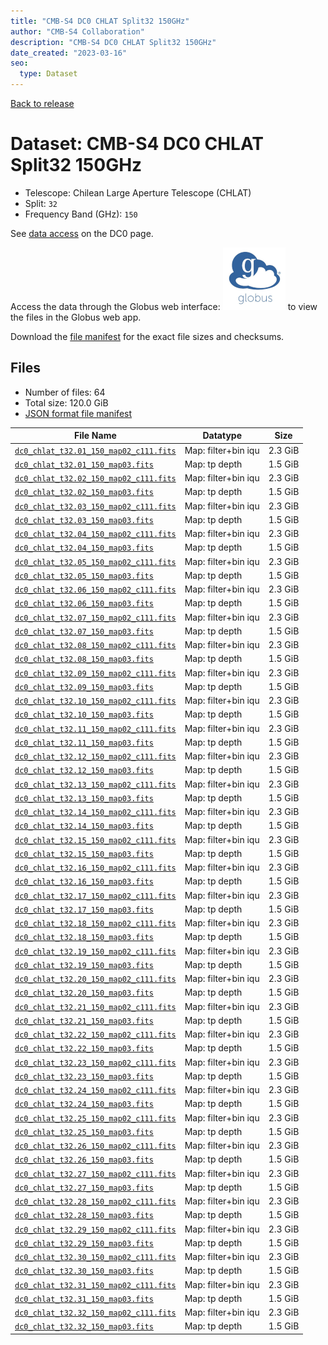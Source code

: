 ```yaml
---
title: "CMB-S4 DC0 CHLAT Split32 150GHz"
author: "CMB-S4 Collaboration"
description: "CMB-S4 DC0 CHLAT Split32 150GHz"
date_created: "2023-03-16"
seo:
  type: Dataset
---
```


[Back to release](./dc0.html#datasets)

# Dataset: CMB-S4 DC0 CHLAT Split32 150GHz

- Telescope: Chilean Large Aperture Telescope (CHLAT) 
- Split: `32`
- Frequency Band (GHz): `150`

See [data access](./dc0.html#data-access) on the DC0 page.

Access the data through the Globus web interface: [![Download via Globus](images/globus-logo.png)](https://app.globus.org/file-manager?origin_id=38f01147-f09e-483d-a552-3866669a846d&origin_path=%2Fdatareleases%2Fdc0%2Fmission%2Fchlat%2Fsplit32%2F150%2F) to view the files in the Globus web app.

Download the [file manifest](https://g-456d30.0ed28.75bc.data.globus.org/datareleases/dc0/mission/chlat/split32/150/manifest.json) for the exact file sizes and checksums.

## Files

- Number of files: 64
- Total size: 120.0 GiB
- [JSON format file manifest](https://g-456d30.0ed28.75bc.data.globus.org/datareleases/dc0/mission/chlat/split32/150/manifest.json)

|                                                                               File Name                                                                               |      Datatype       |  Size   |
| --------------------------------------------------------------------------------------------------------------------------------------------------------------------- | ------------------- | ------- |
| [`dc0_chlat_t32.01_150_map02_c111.fits`](https://g-456d30.0ed28.75bc.data.globus.org/datareleases/dc0/mission/chlat/split32/150/dc0_chlat_t32.01_150_map02_c111.fits) | Map: filter+bin iqu | 2.3 GiB |
| [`dc0_chlat_t32.01_150_map03.fits`](https://g-456d30.0ed28.75bc.data.globus.org/datareleases/dc0/mission/chlat/split32/150/dc0_chlat_t32.01_150_map03.fits)           | Map: tp depth       | 1.5 GiB |
| [`dc0_chlat_t32.02_150_map02_c111.fits`](https://g-456d30.0ed28.75bc.data.globus.org/datareleases/dc0/mission/chlat/split32/150/dc0_chlat_t32.02_150_map02_c111.fits) | Map: filter+bin iqu | 2.3 GiB |
| [`dc0_chlat_t32.02_150_map03.fits`](https://g-456d30.0ed28.75bc.data.globus.org/datareleases/dc0/mission/chlat/split32/150/dc0_chlat_t32.02_150_map03.fits)           | Map: tp depth       | 1.5 GiB |
| [`dc0_chlat_t32.03_150_map02_c111.fits`](https://g-456d30.0ed28.75bc.data.globus.org/datareleases/dc0/mission/chlat/split32/150/dc0_chlat_t32.03_150_map02_c111.fits) | Map: filter+bin iqu | 2.3 GiB |
| [`dc0_chlat_t32.03_150_map03.fits`](https://g-456d30.0ed28.75bc.data.globus.org/datareleases/dc0/mission/chlat/split32/150/dc0_chlat_t32.03_150_map03.fits)           | Map: tp depth       | 1.5 GiB |
| [`dc0_chlat_t32.04_150_map02_c111.fits`](https://g-456d30.0ed28.75bc.data.globus.org/datareleases/dc0/mission/chlat/split32/150/dc0_chlat_t32.04_150_map02_c111.fits) | Map: filter+bin iqu | 2.3 GiB |
| [`dc0_chlat_t32.04_150_map03.fits`](https://g-456d30.0ed28.75bc.data.globus.org/datareleases/dc0/mission/chlat/split32/150/dc0_chlat_t32.04_150_map03.fits)           | Map: tp depth       | 1.5 GiB |
| [`dc0_chlat_t32.05_150_map02_c111.fits`](https://g-456d30.0ed28.75bc.data.globus.org/datareleases/dc0/mission/chlat/split32/150/dc0_chlat_t32.05_150_map02_c111.fits) | Map: filter+bin iqu | 2.3 GiB |
| [`dc0_chlat_t32.05_150_map03.fits`](https://g-456d30.0ed28.75bc.data.globus.org/datareleases/dc0/mission/chlat/split32/150/dc0_chlat_t32.05_150_map03.fits)           | Map: tp depth       | 1.5 GiB |
| [`dc0_chlat_t32.06_150_map02_c111.fits`](https://g-456d30.0ed28.75bc.data.globus.org/datareleases/dc0/mission/chlat/split32/150/dc0_chlat_t32.06_150_map02_c111.fits) | Map: filter+bin iqu | 2.3 GiB |
| [`dc0_chlat_t32.06_150_map03.fits`](https://g-456d30.0ed28.75bc.data.globus.org/datareleases/dc0/mission/chlat/split32/150/dc0_chlat_t32.06_150_map03.fits)           | Map: tp depth       | 1.5 GiB |
| [`dc0_chlat_t32.07_150_map02_c111.fits`](https://g-456d30.0ed28.75bc.data.globus.org/datareleases/dc0/mission/chlat/split32/150/dc0_chlat_t32.07_150_map02_c111.fits) | Map: filter+bin iqu | 2.3 GiB |
| [`dc0_chlat_t32.07_150_map03.fits`](https://g-456d30.0ed28.75bc.data.globus.org/datareleases/dc0/mission/chlat/split32/150/dc0_chlat_t32.07_150_map03.fits)           | Map: tp depth       | 1.5 GiB |
| [`dc0_chlat_t32.08_150_map02_c111.fits`](https://g-456d30.0ed28.75bc.data.globus.org/datareleases/dc0/mission/chlat/split32/150/dc0_chlat_t32.08_150_map02_c111.fits) | Map: filter+bin iqu | 2.3 GiB |
| [`dc0_chlat_t32.08_150_map03.fits`](https://g-456d30.0ed28.75bc.data.globus.org/datareleases/dc0/mission/chlat/split32/150/dc0_chlat_t32.08_150_map03.fits)           | Map: tp depth       | 1.5 GiB |
| [`dc0_chlat_t32.09_150_map02_c111.fits`](https://g-456d30.0ed28.75bc.data.globus.org/datareleases/dc0/mission/chlat/split32/150/dc0_chlat_t32.09_150_map02_c111.fits) | Map: filter+bin iqu | 2.3 GiB |
| [`dc0_chlat_t32.09_150_map03.fits`](https://g-456d30.0ed28.75bc.data.globus.org/datareleases/dc0/mission/chlat/split32/150/dc0_chlat_t32.09_150_map03.fits)           | Map: tp depth       | 1.5 GiB |
| [`dc0_chlat_t32.10_150_map02_c111.fits`](https://g-456d30.0ed28.75bc.data.globus.org/datareleases/dc0/mission/chlat/split32/150/dc0_chlat_t32.10_150_map02_c111.fits) | Map: filter+bin iqu | 2.3 GiB |
| [`dc0_chlat_t32.10_150_map03.fits`](https://g-456d30.0ed28.75bc.data.globus.org/datareleases/dc0/mission/chlat/split32/150/dc0_chlat_t32.10_150_map03.fits)           | Map: tp depth       | 1.5 GiB |
| [`dc0_chlat_t32.11_150_map02_c111.fits`](https://g-456d30.0ed28.75bc.data.globus.org/datareleases/dc0/mission/chlat/split32/150/dc0_chlat_t32.11_150_map02_c111.fits) | Map: filter+bin iqu | 2.3 GiB |
| [`dc0_chlat_t32.11_150_map03.fits`](https://g-456d30.0ed28.75bc.data.globus.org/datareleases/dc0/mission/chlat/split32/150/dc0_chlat_t32.11_150_map03.fits)           | Map: tp depth       | 1.5 GiB |
| [`dc0_chlat_t32.12_150_map02_c111.fits`](https://g-456d30.0ed28.75bc.data.globus.org/datareleases/dc0/mission/chlat/split32/150/dc0_chlat_t32.12_150_map02_c111.fits) | Map: filter+bin iqu | 2.3 GiB |
| [`dc0_chlat_t32.12_150_map03.fits`](https://g-456d30.0ed28.75bc.data.globus.org/datareleases/dc0/mission/chlat/split32/150/dc0_chlat_t32.12_150_map03.fits)           | Map: tp depth       | 1.5 GiB |
| [`dc0_chlat_t32.13_150_map02_c111.fits`](https://g-456d30.0ed28.75bc.data.globus.org/datareleases/dc0/mission/chlat/split32/150/dc0_chlat_t32.13_150_map02_c111.fits) | Map: filter+bin iqu | 2.3 GiB |
| [`dc0_chlat_t32.13_150_map03.fits`](https://g-456d30.0ed28.75bc.data.globus.org/datareleases/dc0/mission/chlat/split32/150/dc0_chlat_t32.13_150_map03.fits)           | Map: tp depth       | 1.5 GiB |
| [`dc0_chlat_t32.14_150_map02_c111.fits`](https://g-456d30.0ed28.75bc.data.globus.org/datareleases/dc0/mission/chlat/split32/150/dc0_chlat_t32.14_150_map02_c111.fits) | Map: filter+bin iqu | 2.3 GiB |
| [`dc0_chlat_t32.14_150_map03.fits`](https://g-456d30.0ed28.75bc.data.globus.org/datareleases/dc0/mission/chlat/split32/150/dc0_chlat_t32.14_150_map03.fits)           | Map: tp depth       | 1.5 GiB |
| [`dc0_chlat_t32.15_150_map02_c111.fits`](https://g-456d30.0ed28.75bc.data.globus.org/datareleases/dc0/mission/chlat/split32/150/dc0_chlat_t32.15_150_map02_c111.fits) | Map: filter+bin iqu | 2.3 GiB |
| [`dc0_chlat_t32.15_150_map03.fits`](https://g-456d30.0ed28.75bc.data.globus.org/datareleases/dc0/mission/chlat/split32/150/dc0_chlat_t32.15_150_map03.fits)           | Map: tp depth       | 1.5 GiB |
| [`dc0_chlat_t32.16_150_map02_c111.fits`](https://g-456d30.0ed28.75bc.data.globus.org/datareleases/dc0/mission/chlat/split32/150/dc0_chlat_t32.16_150_map02_c111.fits) | Map: filter+bin iqu | 2.3 GiB |
| [`dc0_chlat_t32.16_150_map03.fits`](https://g-456d30.0ed28.75bc.data.globus.org/datareleases/dc0/mission/chlat/split32/150/dc0_chlat_t32.16_150_map03.fits)           | Map: tp depth       | 1.5 GiB |
| [`dc0_chlat_t32.17_150_map02_c111.fits`](https://g-456d30.0ed28.75bc.data.globus.org/datareleases/dc0/mission/chlat/split32/150/dc0_chlat_t32.17_150_map02_c111.fits) | Map: filter+bin iqu | 2.3 GiB |
| [`dc0_chlat_t32.17_150_map03.fits`](https://g-456d30.0ed28.75bc.data.globus.org/datareleases/dc0/mission/chlat/split32/150/dc0_chlat_t32.17_150_map03.fits)           | Map: tp depth       | 1.5 GiB |
| [`dc0_chlat_t32.18_150_map02_c111.fits`](https://g-456d30.0ed28.75bc.data.globus.org/datareleases/dc0/mission/chlat/split32/150/dc0_chlat_t32.18_150_map02_c111.fits) | Map: filter+bin iqu | 2.3 GiB |
| [`dc0_chlat_t32.18_150_map03.fits`](https://g-456d30.0ed28.75bc.data.globus.org/datareleases/dc0/mission/chlat/split32/150/dc0_chlat_t32.18_150_map03.fits)           | Map: tp depth       | 1.5 GiB |
| [`dc0_chlat_t32.19_150_map02_c111.fits`](https://g-456d30.0ed28.75bc.data.globus.org/datareleases/dc0/mission/chlat/split32/150/dc0_chlat_t32.19_150_map02_c111.fits) | Map: filter+bin iqu | 2.3 GiB |
| [`dc0_chlat_t32.19_150_map03.fits`](https://g-456d30.0ed28.75bc.data.globus.org/datareleases/dc0/mission/chlat/split32/150/dc0_chlat_t32.19_150_map03.fits)           | Map: tp depth       | 1.5 GiB |
| [`dc0_chlat_t32.20_150_map02_c111.fits`](https://g-456d30.0ed28.75bc.data.globus.org/datareleases/dc0/mission/chlat/split32/150/dc0_chlat_t32.20_150_map02_c111.fits) | Map: filter+bin iqu | 2.3 GiB |
| [`dc0_chlat_t32.20_150_map03.fits`](https://g-456d30.0ed28.75bc.data.globus.org/datareleases/dc0/mission/chlat/split32/150/dc0_chlat_t32.20_150_map03.fits)           | Map: tp depth       | 1.5 GiB |
| [`dc0_chlat_t32.21_150_map02_c111.fits`](https://g-456d30.0ed28.75bc.data.globus.org/datareleases/dc0/mission/chlat/split32/150/dc0_chlat_t32.21_150_map02_c111.fits) | Map: filter+bin iqu | 2.3 GiB |
| [`dc0_chlat_t32.21_150_map03.fits`](https://g-456d30.0ed28.75bc.data.globus.org/datareleases/dc0/mission/chlat/split32/150/dc0_chlat_t32.21_150_map03.fits)           | Map: tp depth       | 1.5 GiB |
| [`dc0_chlat_t32.22_150_map02_c111.fits`](https://g-456d30.0ed28.75bc.data.globus.org/datareleases/dc0/mission/chlat/split32/150/dc0_chlat_t32.22_150_map02_c111.fits) | Map: filter+bin iqu | 2.3 GiB |
| [`dc0_chlat_t32.22_150_map03.fits`](https://g-456d30.0ed28.75bc.data.globus.org/datareleases/dc0/mission/chlat/split32/150/dc0_chlat_t32.22_150_map03.fits)           | Map: tp depth       | 1.5 GiB |
| [`dc0_chlat_t32.23_150_map02_c111.fits`](https://g-456d30.0ed28.75bc.data.globus.org/datareleases/dc0/mission/chlat/split32/150/dc0_chlat_t32.23_150_map02_c111.fits) | Map: filter+bin iqu | 2.3 GiB |
| [`dc0_chlat_t32.23_150_map03.fits`](https://g-456d30.0ed28.75bc.data.globus.org/datareleases/dc0/mission/chlat/split32/150/dc0_chlat_t32.23_150_map03.fits)           | Map: tp depth       | 1.5 GiB |
| [`dc0_chlat_t32.24_150_map02_c111.fits`](https://g-456d30.0ed28.75bc.data.globus.org/datareleases/dc0/mission/chlat/split32/150/dc0_chlat_t32.24_150_map02_c111.fits) | Map: filter+bin iqu | 2.3 GiB |
| [`dc0_chlat_t32.24_150_map03.fits`](https://g-456d30.0ed28.75bc.data.globus.org/datareleases/dc0/mission/chlat/split32/150/dc0_chlat_t32.24_150_map03.fits)           | Map: tp depth       | 1.5 GiB |
| [`dc0_chlat_t32.25_150_map02_c111.fits`](https://g-456d30.0ed28.75bc.data.globus.org/datareleases/dc0/mission/chlat/split32/150/dc0_chlat_t32.25_150_map02_c111.fits) | Map: filter+bin iqu | 2.3 GiB |
| [`dc0_chlat_t32.25_150_map03.fits`](https://g-456d30.0ed28.75bc.data.globus.org/datareleases/dc0/mission/chlat/split32/150/dc0_chlat_t32.25_150_map03.fits)           | Map: tp depth       | 1.5 GiB |
| [`dc0_chlat_t32.26_150_map02_c111.fits`](https://g-456d30.0ed28.75bc.data.globus.org/datareleases/dc0/mission/chlat/split32/150/dc0_chlat_t32.26_150_map02_c111.fits) | Map: filter+bin iqu | 2.3 GiB |
| [`dc0_chlat_t32.26_150_map03.fits`](https://g-456d30.0ed28.75bc.data.globus.org/datareleases/dc0/mission/chlat/split32/150/dc0_chlat_t32.26_150_map03.fits)           | Map: tp depth       | 1.5 GiB |
| [`dc0_chlat_t32.27_150_map02_c111.fits`](https://g-456d30.0ed28.75bc.data.globus.org/datareleases/dc0/mission/chlat/split32/150/dc0_chlat_t32.27_150_map02_c111.fits) | Map: filter+bin iqu | 2.3 GiB |
| [`dc0_chlat_t32.27_150_map03.fits`](https://g-456d30.0ed28.75bc.data.globus.org/datareleases/dc0/mission/chlat/split32/150/dc0_chlat_t32.27_150_map03.fits)           | Map: tp depth       | 1.5 GiB |
| [`dc0_chlat_t32.28_150_map02_c111.fits`](https://g-456d30.0ed28.75bc.data.globus.org/datareleases/dc0/mission/chlat/split32/150/dc0_chlat_t32.28_150_map02_c111.fits) | Map: filter+bin iqu | 2.3 GiB |
| [`dc0_chlat_t32.28_150_map03.fits`](https://g-456d30.0ed28.75bc.data.globus.org/datareleases/dc0/mission/chlat/split32/150/dc0_chlat_t32.28_150_map03.fits)           | Map: tp depth       | 1.5 GiB |
| [`dc0_chlat_t32.29_150_map02_c111.fits`](https://g-456d30.0ed28.75bc.data.globus.org/datareleases/dc0/mission/chlat/split32/150/dc0_chlat_t32.29_150_map02_c111.fits) | Map: filter+bin iqu | 2.3 GiB |
| [`dc0_chlat_t32.29_150_map03.fits`](https://g-456d30.0ed28.75bc.data.globus.org/datareleases/dc0/mission/chlat/split32/150/dc0_chlat_t32.29_150_map03.fits)           | Map: tp depth       | 1.5 GiB |
| [`dc0_chlat_t32.30_150_map02_c111.fits`](https://g-456d30.0ed28.75bc.data.globus.org/datareleases/dc0/mission/chlat/split32/150/dc0_chlat_t32.30_150_map02_c111.fits) | Map: filter+bin iqu | 2.3 GiB |
| [`dc0_chlat_t32.30_150_map03.fits`](https://g-456d30.0ed28.75bc.data.globus.org/datareleases/dc0/mission/chlat/split32/150/dc0_chlat_t32.30_150_map03.fits)           | Map: tp depth       | 1.5 GiB |
| [`dc0_chlat_t32.31_150_map02_c111.fits`](https://g-456d30.0ed28.75bc.data.globus.org/datareleases/dc0/mission/chlat/split32/150/dc0_chlat_t32.31_150_map02_c111.fits) | Map: filter+bin iqu | 2.3 GiB |
| [`dc0_chlat_t32.31_150_map03.fits`](https://g-456d30.0ed28.75bc.data.globus.org/datareleases/dc0/mission/chlat/split32/150/dc0_chlat_t32.31_150_map03.fits)           | Map: tp depth       | 1.5 GiB |
| [`dc0_chlat_t32.32_150_map02_c111.fits`](https://g-456d30.0ed28.75bc.data.globus.org/datareleases/dc0/mission/chlat/split32/150/dc0_chlat_t32.32_150_map02_c111.fits) | Map: filter+bin iqu | 2.3 GiB |
| [`dc0_chlat_t32.32_150_map03.fits`](https://g-456d30.0ed28.75bc.data.globus.org/datareleases/dc0/mission/chlat/split32/150/dc0_chlat_t32.32_150_map03.fits)           | Map: tp depth       | 1.5 GiB |
